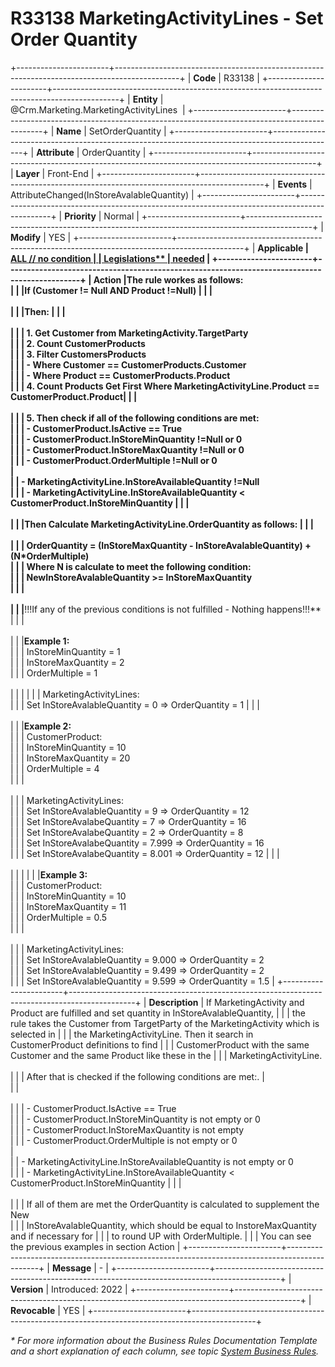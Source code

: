 ﻿---
erp.type: front-end-business-rule
erp.entity: Crm.Marketing.MarketingActivityLines
---

# R33138 MarketingActivityLines - Set Order Quantity
+-----------------------+----------------------------------------------------------------------------------------------+
| **Code**              | R33138                                                                                       |
+-----------------------+----------------------------------------------------------------------------------------------+
| **Entity**            | @Crm.Marketing.MarketingActivityLines                                                        |
+-----------------------+----------------------------------------------------------------------------------------------+
| **Name**              | SetOrderQuantity                                                                             |
+-----------------------+----------------------------------------------------------------------------------------------+
| **Attribute**         | OrderQuantity                                                                                |
+-----------------------+----------------------------------------------------------------------------------------------+
| **Layer**             | Front-End                                                                                    |
+-----------------------+----------------------------------------------------------------------------------------------+
| **Events**            | AttributeChanged(InStoreAvalableQuantity)                                                    |
+-----------------------+----------------------------------------------------------------------------------------------+
| **Priority**          | Normal                                                                                       |
+-----------------------+----------------------------------------------------------------------------------------------+
| **Modify**            | YES                                                                                          |
+-----------------------+----------------------------------------------------------------------------------------------+
| **Applicable          | [ALL // no condition                                                                         |
| Legislations**        | needed](xref:applicable-legislations)                                                        |
+-----------------------+----------------------------------------------------------------------------------------------+
| **Action**            |**The rule workes as follows:** <br/>                                                         |
|                       |If (Customer != Null AND Product !=Null)                                                      |
|                       |<br/><br/>                                                                                    |
|                       |**Then:**                                                                                     |
|                       |<br/><br/>                                                                                    |
|                       |    1. Get Customer from MarketingActivity.TargetParty  <br/>                                 |
|                       |    2. Count CustomerProducts                  <br/>                                          |
|                       |    3. Filter CustomersProducts           <br/>                                               |
|                       |       - Where Customer == CustomerProducts.Customer <br/>                                    |
|                       |       - Where Product ==  CustomerProducts.Product  <br/>                                    |
|                       |    4. Count Products Get First Where MarketingActivityLine.Product == CustomerProduct.Product|
|                       |<br/><br/>                                                                                    |
|                       |    5. Then check if all of the following conditions are met:  <br/>                          |
|                       |       - CustomerProduct.IsActive == True <br/>                                               |
|                       |       - CustomerProduct.InStoreMinQuantity !=Null or 0     <br/>                             |
|                       |       - CustomerProduct.InStoreMaxQuantity !=Null or 0   <br/>                               |
|                       |       - CustomerProduct.OrderMultiple !=Null or 0  <br/>                                     |             
|                       |       - MarketingActivityLine.InStoreAvailableQuantity !=Null     <br/>                      |
|                       |       - MarketingActivityLine.InStoreAvailableQuantity < CustomerProduct.InStoreMinQuantity  |
|                       |<br/><br/>                                                                                    |
|                       |**Then Calculate MarketingActivityLine.OrderQuantity as follows:**                            |
|                       |<br/><br/>                                                                                    |
|                       |     OrderQuantity = (InStoreMaxQuantity - InStoreAvalableQuantity) + (N*OrderMultiple)<br/>  |
|                       |     Where N is calculate to meet the following condition:   <br/>                            |
|                       |     NewInStoreAvalableQuantity >= InStoreMaxQuantity  <br/>                                  |
|                       |<br/><br/>                                                                                    |
|                       |**!!!If any of the previous conditions is not fulfilled - Nothing happens!!!**                |
|                       |<br/><br/>                                                                                    |
|                       |**Example 1:** <br/>                                                                          |
|                       |  InStoreMinQuantity = 1    <br/>                                                             |
|                       |  InStoreMaxQuantity = 2   <br/>                                                              |
|                       |  OrderMultiple = 1    <br/><br/>                                                             |
|                       |                                                                                              |
|                       |  MarketingActivityLines:   <br/>                                                             |
|                       |  Set InStoreAvalableQuantity = 0  =>  OrderQuantity = 1                                      |
|                       |<br/><br/>                                                                                    |
|                       |**Example 2:** <br/>                                                                          |
|                       |  CustomerProduct:<br/>                                                                       |
|                       |  InStoreMinQuantity = 10<br/>                                                                |
|                       |  InStoreMaxQuantity = 20   <br/>                                                             |
|                       |  OrderMultiple = 4  <br/>                                                                    |
|                       |<br/><br/>                                                                                    |
|                       |  MarketingActivityLines:  <br/>                                                              |
|                       |  Set InStoreAvalableQuantity = 9  =>  OrderQuantity = 12   <br/>                             |
|                       |  Set InStoreAvalabeQuantity = 7  =>  OrderQuantity = 16  <br/>                               |
|                       |  Set InStoreAvalabeQuantity = 2  =>  OrderQuantity = 8    <br/>                              |
|                       |  Set InStoreAvalabeQuantity = 7.999  =>  OrderQuantity = 16  <br/>                           |
|                       |  Set InStoreAvalabeQuantity = 8.001  =>  OrderQuantity = 12                                  |
|                       |<br/><br/>                                                                                    |
|                       |                                                                                              |
|                       |**Example 3:**  <br/>                                                                         |
|                       |  CustomerProduct:   <br/>                                                                    |
|                       |  InStoreMinQuantity = 10        <br/>                                                        |
|                       |  InStoreMaxQuantity = 11 <br/>                                                               |
|                       |  OrderMultiple = 0.5     <br/>                                                               |
|                       |<br/><br/>                                                                                    |
|                       |  MarketingActivityLines:  <br/>                                                              |
|                       |  Set InStoreAvalableQuantity = 9.000  =>  OrderQuantity = 2 <br/>                            |
|                       |  Set InStoreAvalableQuantity = 9.499  =>  OrderQuantity = 2<br/>                             |
|                       |  Set InStoreAvalableQuantity = 9.599  =>  OrderQuantity = 1.5                                |
+-----------------------+----------------------------------------------------------------------------------------------+
| **Description**       | If MarketingActivity and Product are fulfilled and set quantity in InStoreAvalableQuantity,  |
|                       | the rule takes the Customer from TargetParty of the MarketingActivity which is selected in   |
|                       | the MarketingActivityLine. Then it search in CustomerProduct definitions to find             |
|                       | CustomerProduct with the same Customer and  the same Product like these in the               |
|                       | MarketingActivityLine. <br/><br/>                                                            |
|                       | After that is checked if the following conditions are met:.                                  |         
|                       | <br/><br/>                                                                                   |
|                       |       - CustomerProduct.IsActive == True <br/>                                               |
|                       |       - CustomerProduct.InStoreMinQuantity is not empty or 0     <br/>                       |
|                       |       - CustomerProduct.InStoreMaxQuantity is not empty   <br/>                              |
|                       |       - CustomerProduct.OrderMultiple is not empty or 0  <br/>                               |             
|                       |       - MarketingActivityLine.InStoreAvailableQuantity is not empty  or 0  <br/>             |
|                       |       - MarketingActivityLine.InStoreAvailableQuantity < CustomerProduct.InStoreMinQuantity  |
|                       | <br/><br/>                                                                                   |
|                       | If all of them are met the OrderQuantity is calculated to supplement the New<br/>            |
|                       | InStoreAvalableQuantity, which should be equal to InstoreMaxQuantity and if necessary for    |
|                       | to round UP with OrderMultiple.                                                              |
|                       | You can see the previous examples in section Action                                          |
+-----------------------+----------------------------------------------------------------------------------------------+
| **Message**           | \-                                                                                           |
+-----------------------+----------------------------------------------------------------------------------------------+
| **Version**           | Introduced: 2022                                                                             |
+-----------------------+----------------------------------------------------------------------------------------------+
| **Revocable**         | YES                                                                                          |
+-----------------------+----------------------------------------------------------------------------------------------+

*\* For more information about the Business Rules Documentation Template and a short explanation of each column, see
topic [System Business Rules](../templates/template-description-system-business-rules.md).*
